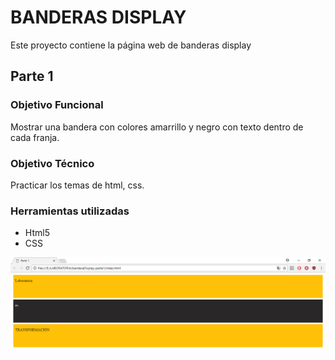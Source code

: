 # BANDERAS DISPLAY

Este proyecto contiene la página web de banderas display

## Parte 1

### Objetivo Funcional

Mostrar una bandera con colores amarrillo y negro con texto dentro de cada franja.

### Objetivo Técnico

Practicar los temas de html, css.

### Herramientas utilizadas

* Html5
* CSS

![recursos](assets/img/bandera.PNG)
